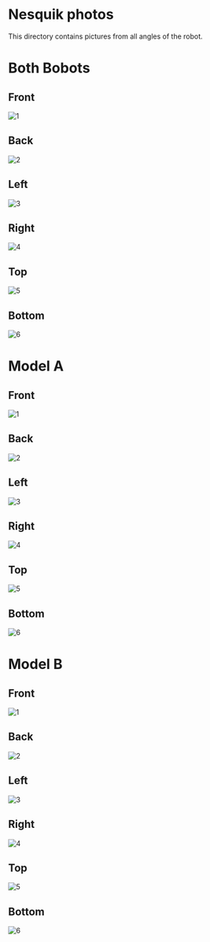 Nesquik photos
====

This directory contains pictures from all angles of the robot.

Both Bobots
====

## Front
![1](https://github.com/csvprobotica/WRO2024/blob/main/Nesquik/v-photos/DUO/1_FRONT_DUO.jpg)

## Back
![2](https://github.com/csvprobotica/WRO2024/blob/main/Nesquik/v-photos/DUO/2_BACK_DUO.jpg)

## Left
![3](https://github.com/csvprobotica/WRO2024/blob/main/Nesquik/v-photos/DUO/3_LEFT_DUO.jpg)

## Right
![4](https://github.com/csvprobotica/WRO2024/blob/main/Nesquik/v-photos/DUO/4_RIGHT_DUO.jpg)

## Top
![5](https://github.com/csvprobotica/WRO2024/blob/main/Nesquik/v-photos/DUO/5_TOP_DUO.jpg)

## Bottom
![6](https://github.com/csvprobotica/WRO2024/blob/main/Nesquik/v-photos/DUO/6_BOTTOM_DUO.jpg)

Model A
====

## Front
![1](https://github.com/csvprobotica/WRO2024/blob/main/Nesquik/v-photos/A/1_FRONT_A.jpg)

## Back
![2](https://github.com/csvprobotica/WRO2024/blob/main/Nesquik/v-photos/A/2_BACK_A.jpg)

## Left
![3](https://github.com/csvprobotica/WRO2024/blob/main/Nesquik/v-photos/A/3_LEFT_A.jpg)

## Right
![4](https://github.com/csvprobotica/WRO2024/blob/main/Nesquik/v-photos/A/4_RIGHT_A.jpg)

## Top
![5](https://github.com/csvprobotica/WRO2024/blob/main/Nesquik/v-photos/A/5_TOP_A.jpg)

## Bottom
![6](https://github.com/csvprobotica/WRO2024/blob/main/Nesquik/v-photos/A/6_BOTTOM_A.jpg)


Model B
====

## Front
![1](https://github.com/csvprobotica/WRO2024/blob/main/Nesquik/v-photos/B/1_FRONT_B.jpg)

## Back
![2](https://github.com/csvprobotica/WRO2024/blob/main/Nesquik/v-photos/B/2_BACK_B.jpg)

## Left
![3](https://github.com/csvprobotica/WRO2024/blob/main/Nesquik/v-photos/B/3_LEFT_B.jpg)

## Right
![4](https://github.com/csvprobotica/WRO2024/blob/main/Nesquik/v-photos/B/4_RIGHT_B.jpg)

## Top
![5](https://github.com/csvprobotica/WRO2024/blob/main/Nesquik/v-photos/B/5_TOP_B.jpg)

## Bottom
![6](https://github.com/csvprobotica/WRO2024/blob/main/Nesquik/v-photos/B/6_BOTTOM_B.jpg)

